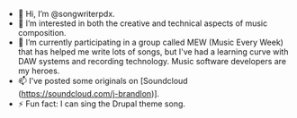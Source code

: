 - 👋 Hi, I’m @songwriterpdx.
- 👀 I’m interested in both the creative and technical aspects of music composition.
- 🌱 I’m currently participating in a group called MEW (Music Every Week) that has helped me write lots of songs, but I've had a learning curve with DAW systems and recording technology. Music software developers are my heroes.
- 📫 I've posted some originals on [Soundcloud (https://soundcloud.com/j-brandlon)].
- ⚡ Fun fact: I can sing the Drupal theme song.

<!---
songwriterpdx/songwriterpdx is a ✨ special ✨ repository because its `README.md` (this file) appears on your GitHub profile.
You can click the Preview link to take a look at your changes.
--->
